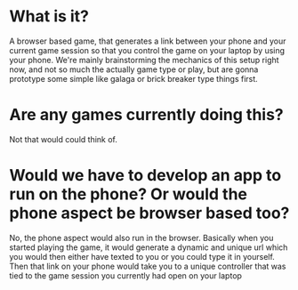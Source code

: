 # What is it?
A browser based game, that generates a link between your phone and your current game session so that you control the game on your laptop by using your phone. We're mainly brainstorming the mechanics of this setup right now, and not so much the actually game type or play, but are gonna prototype some simple like galaga or brick breaker type things first.

# Are any games currently doing this? 
Not that would could think of. 

# Would we have to develop an app to run on the phone? Or would the phone aspect be browser based too?
No, the phone aspect would also run in the browser. Basically when you started playing the game, it would generate a dynamic and unique url which you would then either have texted to you or you could type it in yourself. Then that link on your phone would take you to a unique controller that was tied to the game session you currently had open on your laptop
